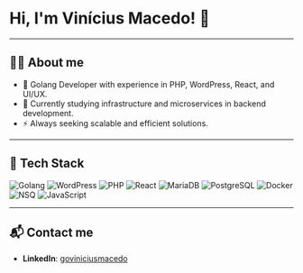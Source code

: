 <h1>Hi, I'm Vinícius Macedo! 👋</h1>

---

## 👨‍💻 About me

- 💼 Golang Developer with experience in PHP, WordPress, React, and UI/UX.
- 🌱 Currently studying infrastructure and microservices in backend development.
- ⚡ Always seeking scalable and efficient solutions.


---

## 🔧 Tech Stack

![Golang](https://img.shields.io/badge/-Golang-05122A?style=flat&logo=go)
![WordPress](https://img.shields.io/badge/-WordPress-05122A?style=flat&logo=wordpress)
![PHP](https://img.shields.io/badge/-PHP-05122A?style=flat&logo=php)
![React](https://img.shields.io/badge/-ReactJs-05122A?style=flat&logo=react)
![MariaDB](https://img.shields.io/badge/-MariaDB-05122A?style=flat&logo=mariadb)
![PostgreSQL](https://img.shields.io/badge/-PostgreSQL-05122A?style=flat&logo=postgresql)
![Docker](https://img.shields.io/badge/-Docker-05122A?style=flat&logo=docker)
![NSQ](https://img.shields.io/badge/-NSQ-05122A?style=flat&logo=nsq)
![JavaScript](https://img.shields.io/badge/-JavaScript-05122A?style=flat&logo=javascript)

---

## 📬 Contact me

- **LinkedIn**: [goviniciusmacedo](https://www.linkedin.com/in/goviniciusmacedo)
